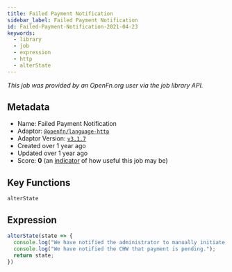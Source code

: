 ```yaml
---
title: Failed Payment Notification
sidebar_label: Failed Payment Notification
id: Failed-Payment-Notification-2021-04-23
keywords:
  - library
  - job
  - expression
  - http
  - alterState
---
```


<em>This job was provided by an OpenFn.org user via the job library API.</em>

## Metadata

- Name: Failed Payment Notification
- Adaptor: [`@openfn/language-http`](https://www.github.com/openfn/language-http)
- Adaptor Version: [`v3.1.7`](https://www.github.com/openfn/language-http/releases/tag/v3.1.7)
- Created over 1 year ago
- Updated over 1 year ago
- Score: <b>0</b> (an [indicator](/adaptors/library/#library-scores) of how useful this job may be)

## Key Functions

`alterState`

## Expression

```js
alterState(state => {
  console.log("We have notified the administrator to manually initiate payment.");
  console.log("We have notified the CHW that payment is pending.");
  return state;
})
```